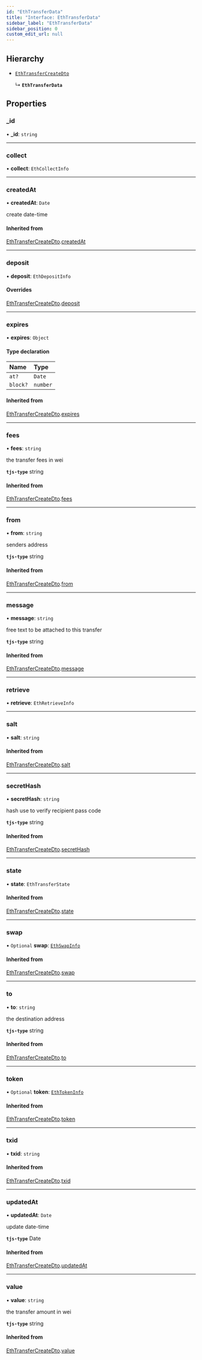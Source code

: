 ```yaml
---
id: "EthTransferData"
title: "Interface: EthTransferData"
sidebar_label: "EthTransferData"
sidebar_position: 0
custom_edit_url: null
---
```


## Hierarchy

- [`EthTransferCreateDto`](EthTransferCreateDto.md)

  ↳ **`EthTransferData`**

## Properties

### \_id

• **\_id**: `string`

___

### collect

• **collect**: `EthCollectInfo`

___

### createdAt

• **createdAt**: `Date`

create date-time

#### Inherited from

[EthTransferCreateDto](EthTransferCreateDto.md).[createdAt](EthTransferCreateDto.md#createdat)

___

### deposit

• **deposit**: `EthDepositInfo`

#### Overrides

[EthTransferCreateDto](EthTransferCreateDto.md).[deposit](EthTransferCreateDto.md#deposit)

___

### expires

• **expires**: `Object`

#### Type declaration

| Name | Type |
| :------ | :------ |
| `at?` | `Date` |
| `block?` | `number` |

#### Inherited from

[EthTransferCreateDto](EthTransferCreateDto.md).[expires](EthTransferCreateDto.md#expires)

___

### fees

• **fees**: `string`

the transfer fees in wei

**`tjs-type`** string

#### Inherited from

[EthTransferCreateDto](EthTransferCreateDto.md).[fees](EthTransferCreateDto.md#fees)

___

### from

• **from**: `string`

senders address

**`tjs-type`** string

#### Inherited from

[EthTransferCreateDto](EthTransferCreateDto.md).[from](EthTransferCreateDto.md#from)

___

### message

• **message**: `string`

free text to be attached to this transfer

**`tjs-type`** string

#### Inherited from

[EthTransferCreateDto](EthTransferCreateDto.md).[message](EthTransferCreateDto.md#message)

___

### retrieve

• **retrieve**: `EthRetrieveInfo`

___

### salt

• **salt**: `string`

#### Inherited from

[EthTransferCreateDto](EthTransferCreateDto.md).[salt](EthTransferCreateDto.md#salt)

___

### secretHash

• **secretHash**: `string`

hash use to verify recipient pass code

**`tjs-type`** string

#### Inherited from

[EthTransferCreateDto](EthTransferCreateDto.md).[secretHash](EthTransferCreateDto.md#secrethash)

___

### state

• **state**: `EthTransferState`

#### Inherited from

[EthTransferCreateDto](EthTransferCreateDto.md).[state](EthTransferCreateDto.md#state)

___

### swap

• `Optional` **swap**: [`EthSwapInfo`](EthSwapInfo.md)

#### Inherited from

[EthTransferCreateDto](EthTransferCreateDto.md).[swap](EthTransferCreateDto.md#swap)

___

### to

• **to**: `string`

the destination address

**`tjs-type`** string

#### Inherited from

[EthTransferCreateDto](EthTransferCreateDto.md).[to](EthTransferCreateDto.md#to)

___

### token

• `Optional` **token**: [`EthTokenInfo`](EthTokenInfo.md)

#### Inherited from

[EthTransferCreateDto](EthTransferCreateDto.md).[token](EthTransferCreateDto.md#token)

___

### txid

• **txid**: `string`

#### Inherited from

[EthTransferCreateDto](EthTransferCreateDto.md).[txid](EthTransferCreateDto.md#txid)

___

### updatedAt

• **updatedAt**: `Date`

update date-time

**`tjs-type`** Date

#### Inherited from

[EthTransferCreateDto](EthTransferCreateDto.md).[updatedAt](EthTransferCreateDto.md#updatedat)

___

### value

• **value**: `string`

the transfer amount in wei

**`tjs-type`** string

#### Inherited from

[EthTransferCreateDto](EthTransferCreateDto.md).[value](EthTransferCreateDto.md#value)

